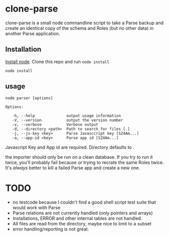 clone-parse
===========

clone-parse is a small node commandline script to take a Parse backup and 
create an identical copy of the schema and Roles (but no other data) in another Parse application.


Installation
------------
[Install node](http://nodejs.org/download/). Clone this repo and run `node install`

    node install
    
usage
-----
    node parser [options]
    
    Options:

       -h, --help              output usage information
       -V, --version           output the version number
       -v, --verbose           Verbose output
       -d, --directory <path>  Path to search for files [.]
       -j, --js-key <key>      Parse Javasccript key [SZ4Am...]
       -a, --app-id <key>      Parse app id [SZ4Am...]

Javascript Key and App id are required. Directory defaults to .

the importer should only be run on a clean database. If you try to run it twice, you'll probably fail because or trying to recrate the same Roles twice. It's *always* better to kill a failed Parse app and create a new one.

TODO
====

- no testcode because I couldn't find a good shell script test suite that would work with Parse
- Parse relations are not currently handled (only pointers and arrays)
- Installations, ERROR and other internal tables are not handled.
- All files are read from the directory, maybe nice to limit to a subset
- error handling/reporting is not great.



